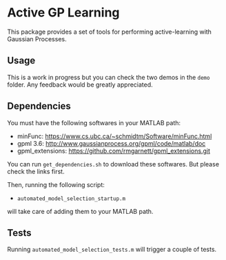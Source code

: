 Active GP Learning
==================================

This package provides a set of tools for performing active-learning with Gaussian Processes.

Usage
---------------

This is a work in progress but you can check the two demos in the `demo`
folder. Any feedback would be greatly appreciated.

Dependencies
---------------

You must have the following softwares in your MATLAB path:

  * minFunc: https://www.cs.ubc.ca/~schmidtm/Software/minFunc.html
  * gpml 3.6: http://www.gaussianprocess.org/gpml/code/matlab/doc
  * gpml_extensions: https://github.com/rmgarnett/gpml_extensions.git

You can run `get_dependencies.sh` to download these softwares.
But please check the links first. 

Then, running the following script: 

 - `automated_model_selection_startup.m` 

will take care of adding them to your MATLAB path.


Tests
---------------

Running `automated_model_selection_tests.m` 
will trigger a couple of tests.